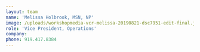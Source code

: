 ```yaml
---
layout: team
name: 'Melissa Holbrook, MSN, NP'
image: /uploads/workshopmedia-vcr-melissa-20190821-dsc7951-edit-final.jpg
role: 'Vice President, Operations'
company:
phone: 919.417.8384
---
```


